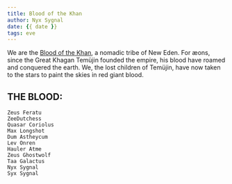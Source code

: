 ```yaml
---
title: Blood of the Khan
author: Nyx Sygnal
date: {{ date }}
tags: eve
---
```


We are the [Blood of the Khan](https://eve.tenzin.ca/), a nomadic tribe of New Eden.  For æons, since the Great Khagan Temüjin founded the empire, his blood have roamed and conquered the earth.  We, the lost children of Temüjin, have now taken to the stars to paint the skies in red giant blood.

## THE BLOOD:

```
Zeus Feratu
ZeeDutchess
Quasar Coriolus
Max Longshot
Dum Astheycum
Lev Onren
Hauler Atme
Zeus Ghostwolf
Taa Galactus
Nyx Sygnal
Syx Sygnal
```